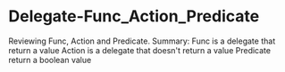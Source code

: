 # Delegate-Func_Action_Predicate
Reviewing Func, Action and Predicate. 
Summary: 
Func is a delegate that return a value 
Action is a delegate that doesn't return a value
Predicate  return a boolean value
